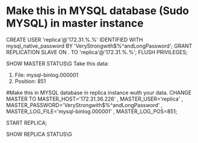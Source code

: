 # Make this in MYSQL database (Sudo MYSQL) in master instance
CREATE USER 'replica'@'172.31.%.%' IDENTIFIED WITH mysql_native_password BY 'VeryStrongwith$%^andLongPassword';
GRANT REPLICATION SLAVE ON *.* TO 'replica'@'172.31.%.%';
FLUSH PRIVILEGES;

SHOW MASTER STATUS\G
Take this data:
1) File: mysql-binlog.000001
2) Position: 851


#Make this in MYSQL database in replica instance wuth your data.
CHANGE MASTER TO MASTER_HOST='172.31.36.226' ,
    MASTER_USER='replica' ,
    MASTER_PASSWORD='VeryStrongwith$%^andLongPassword' ,
    MASTER_LOG_FILE='mysql-binlog.000001' ,
    MASTER_LOG_POS=851;


START REPLICA;

SHOW REPLICA STATUS\G
